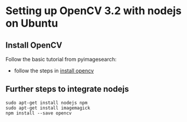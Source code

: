 # Setting up OpenCV 3.2 with nodejs on Ubuntu

## Install OpenCV 

Follow the basic tutorial from pyimagesearch:

* follow the steps in [install opencv](http://www.pyimagesearch.com/2016/10/24/ubuntu-16-04-how-to-install-opencv/)

## Further steps to integrate nodejs

``` 
sudo apt-get install nodejs npm
sudo apt-get install imagemagick 
npm install --save opencv
```
